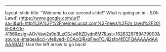 ---
layout: slide
title: "Welcome to our second slide!"
What is going on in - ![Oh Lawd] (https://www.google.com/url?sa=i&url=http%3A%2F%2Fmemes.ucoz.com%2Fnews%2Foh_lawd%2F2016-09-25-4156&psig=AOvVaw2s9p3LzCSJw8ftZDydn6M7&ust=1626326789479000&source=images&cd=vfe&ved=0CAoQjRxqFwoTCJjj2sfp4fECFQAAAAAdAAAAABAD)
Use the left arrow to go back!
